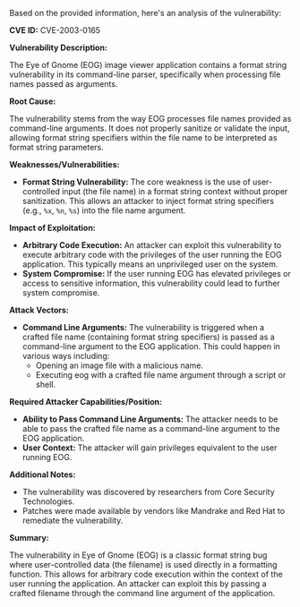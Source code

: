 Based on the provided information, here's an analysis of the vulnerability:

**CVE ID:** CVE-2003-0165

**Vulnerability Description:**

The Eye of Gnome (EOG) image viewer application contains a format string vulnerability in its command-line parser, specifically when processing file names passed as arguments.

**Root Cause:**

The vulnerability stems from the way EOG processes file names provided as command-line arguments. It does not properly sanitize or validate the input, allowing format string specifiers within the file name to be interpreted as format string parameters.

**Weaknesses/Vulnerabilities:**

*   **Format String Vulnerability:** The core weakness is the use of user-controlled input (the file name) in a format string context without proper sanitization. This allows an attacker to inject format string specifiers (e.g., `%x`, `%n`, `%s`) into the file name argument.

**Impact of Exploitation:**

*   **Arbitrary Code Execution:** An attacker can exploit this vulnerability to execute arbitrary code with the privileges of the user running the EOG application. This typically means an unprivileged user on the system.
*   **System Compromise:** If the user running EOG has elevated privileges or access to sensitive information, this vulnerability could lead to further system compromise.

**Attack Vectors:**

*   **Command Line Arguments:** The vulnerability is triggered when a crafted file name (containing format string specifiers) is passed as a command-line argument to the EOG application. This could happen in various ways including:
    *   Opening an image file with a malicious name.
    *   Executing eog with a crafted file name argument through a script or shell.

**Required Attacker Capabilities/Position:**

*   **Ability to Pass Command Line Arguments:** The attacker needs to be able to pass the crafted file name as a command-line argument to the EOG application.
*   **User Context:** The attacker will gain privileges equivalent to the user running EOG.

**Additional Notes:**
* The vulnerability was discovered by researchers from Core Security Technologies.
* Patches were made available by vendors like Mandrake and Red Hat to remediate the vulnerability.

**Summary:**

The vulnerability in Eye of Gnome (EOG) is a classic format string bug where user-controlled data (the filename) is used directly in a formatting function. This allows for arbitrary code execution within the context of the user running the application. An attacker can exploit this by passing a crafted filename through the command line argument of the application.